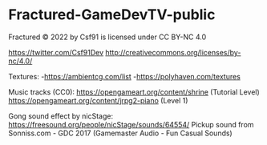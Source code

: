 # Fractured-GameDevTV-public
Fractured © 2022 by Csf91 is licensed under CC BY-NC 4.0

https://twitter.com/Csf91Dev 
http://creativecommons.org/licenses/by-nc/4.0/

Textures:
-https://ambientcg.com/list 
-https://polyhaven.com/textures

Music tracks (CC0): 
https://opengameart.org/content/shrine (Tutorial Level)
https://opengameart.org/content/jrpg2-piano (Level 1)

Gong sound effect by nicStage: https://freesound.org/people/nicStage/sounds/64554/
Pickup sound from Sonniss.com - GDC 2017 (Gamemaster Audio -  Fun Casual Sounds)
